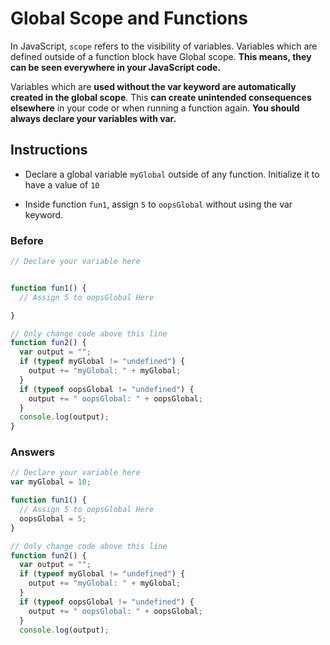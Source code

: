 # Global Scope and Functions

In JavaScript, `scope` refers to the visibility of variables.
Variables which are defined outside of a function block have
Global scope. **This means, they can be seen everywhere in your
JavaScript code.**

Variables which are **used without the var keyword are automatically
created in the global scope**. This **can create unintended consequences
elsewhere** in your code or when running a function again. **You should
always declare your variables with var.**

## Instructions
 - Declare a global variable `myGlobal` outside of any function.
 Initialize it to have a value of `10`

 - Inside function `fun1`, assign `5` to `oopsGlobal` without using the var keyword.

### Before

```javascript
// Declare your variable here


function fun1() {
  // Assign 5 to oopsGlobal Here

}

// Only change code above this line
function fun2() {
  var output = "";
  if (typeof myGlobal != "undefined") {
    output += "myGlobal: " + myGlobal;
  }
  if (typeof oopsGlobal != "undefined") {
    output += " oopsGlobal: " + oopsGlobal;
  }
  console.log(output);
}
```

### Answers

```javascript
// Declare your variable here
var myGlobal = 10;

function fun1() {
  // Assign 5 to oopsGlobal Here
  oopsGlobal = 5;
}

// Only change code above this line
function fun2() {
  var output = "";
  if (typeof myGlobal != "undefined") {
    output += "myGlobal: " + myGlobal;
  }
  if (typeof oopsGlobal != "undefined") {
    output += " oopsGlobal: " + oopsGlobal;
  }
  console.log(output);

```